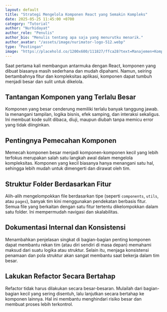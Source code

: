 ```yaml
---
layout: default
title: "Strategi Mengelola Komponen React yang Semakin Kompleks"
date: 2025-05-25 11:45:00 +0700
category: "Tutorial"
author: "Nurhidayat"
author_role: "Penulis"
author_bio: "Menulis tentang apa saja yang menurutku menarik."
author_avatar: "/assets/image/nurimator-logo-512.webp"
type: "Postingan"
image: "https://placehold.co/1200x600/111827/ffca28?text=Manajemen+Komponen"
---
```


Saat pertama kali membangun antarmuka dengan React, komponen yang dibuat biasanya masih sederhana dan mudah dipahami. Namun, seiring bertambahnya fitur dan kompleksitas aplikasi, komponen dapat tumbuh menjadi besar dan sulit untuk dikelola.

## Tantangan Komponen yang Terlalu Besar

Komponen yang besar cenderung memiliki terlalu banyak tanggung jawab. Ia menangani tampilan, logika bisnis, efek samping, dan interaksi sekaligus. Ini membuat kode sulit dibaca, diuji, maupun diubah tanpa memicu error yang tidak diinginkan.

## Pentingnya Pemecahan Komponen

Memecah komponen besar menjadi komponen-komponen kecil yang lebih terfokus merupakan salah satu langkah awal dalam mengelola kompleksitas. Komponen yang kecil biasanya hanya menangani satu hal, sehingga lebih mudah untuk dimengerti dan dirawat oleh tim.

## Struktur Folder Berdasarkan Fitur

Alih-alih mengelompokkan file berdasarkan tipe (seperti `components`, `utils`, atau `pages`), banyak tim kini menggunakan pendekatan berbasis fitur. Semua file yang berkaitan dengan satu fitur tertentu dikelompokkan dalam satu folder. Ini mempermudah navigasi dan skalabilitas.

## Dokumentasi Internal dan Konsistensi

Menambahkan penjelasan singkat di bagian-bagian penting komponen dapat membantu rekan tim (atau diri sendiri di masa depan) memahami maksud dari suatu logika atau struktur. Selain itu, menjaga konsistensi penamaan dan pola struktur akan sangat membantu saat bekerja dalam tim besar.

## Lakukan Refactor Secara Bertahap

Refactor tidak harus dilakukan secara besar-besaran. Mulailah dari bagian-bagian kecil yang sering disentuh, lalu lanjutkan secara bertahap ke komponen lainnya. Hal ini membantu menghindari risiko besar dan membuat proses lebih terkontrol.
